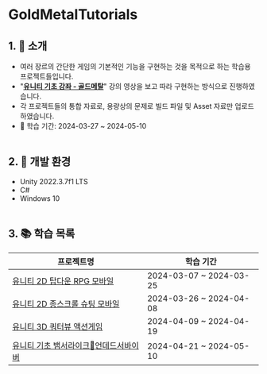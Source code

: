 # GoldMetalTutorials
## 1. :ledger: 소개
 * 여러 장르의 간단한 게임의 기본적인 기능을 구현하는 것을 목적으로 하는 학습용 프로젝트들입니다.
 * "**[유니티 기초 강좌 - 골드메탈](https://www.youtube.com/playlist?list=PLO-mt5Iu5TeYI4dbYwWP8JqZMC9iuUIW2)**" 강의 영상을 보고 따라 구현하는 방식으로 진행하였습니다.
 * 각 프로젝트들의 통합 자료로, 용량상의 문제로 빌드 파일 및 Asset 자료만 업로드하였습니다.
 * :calendar: 학습 기간: 2024-03-27 ~ 2024-05-10
<br/><br/>

## 2. :house_with_garden: 개발 환경
 * Unity 2022.3.7f1 LTS
 * C#
 * Windows 10
<br/><br/>

## 3. :books: 학습 목록
|프로젝트명|학습 기간|
|---|---|
|[유니티 2D 탑다운 RPG 모바일](https://www.youtube.com/playlist?list=PLO-mt5Iu5TeYfyXsi6kzHK8kfjPvadC5u)|2024-03-07 ~ 2024-03-25|
|[유니티 2D 종스크롤 슈팅 모바일](https://www.youtube.com/playlist?list=PLO-mt5Iu5TeYtWvM9eN-xnwRbyUAMWd3b)|2024-03-26 ~ 2024-04-08|
|[유니티 3D 쿼터뷰 액션게임](https://www.youtube.com/playlist?list=PLO-mt5Iu5TeYkrBzWKuTCl6IUm_bA6BKy)|2024-04-09 ~ 2024-04-19|
|[유니티 기초 뱀서라이크🧟언데드서바이버](https://www.youtube.com/playlist?list=PLO-mt5Iu5TeZF8xMHqtT_DhAPKmjF6i3x)|2024-04-21 ~ 2024-05-10|
